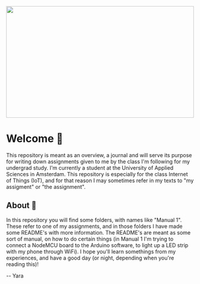 <img src="https://user-images.githubusercontent.com/27287809/195138655-e1d25ea1-71a7-4f05-ae3a-68bcf20502d4.png" width="100%" height="300px"/>


# Welcome 👋

This repository is meant as an overview, a journal and will serve its purpose for writing down assignments given to me by the class I'm following for my undergrad study.
I'm currently a student at the University of Applied Sciences in Amsterdam.
This repository is especially for the class Internet of Things (IoT), and for that reason I may sometimes refer in my texts to "my assigment" or "the assignment".

## About 🦄

In this repository you will find some folders, with names like "Manual 1". These refer to one of my assignments, and in those folders I have made some README's with more information.
The README's are meant as some sort of manual, on how to do certain things (in Manual 1 I'm trying to connect a NodeMCU board to the Arduino software, to light up a LED strip with my phone through WiFi).
I hope you'll learn somethings from my experiences, and have a good day (or night, depending when you're reading this)!

-- Yara
